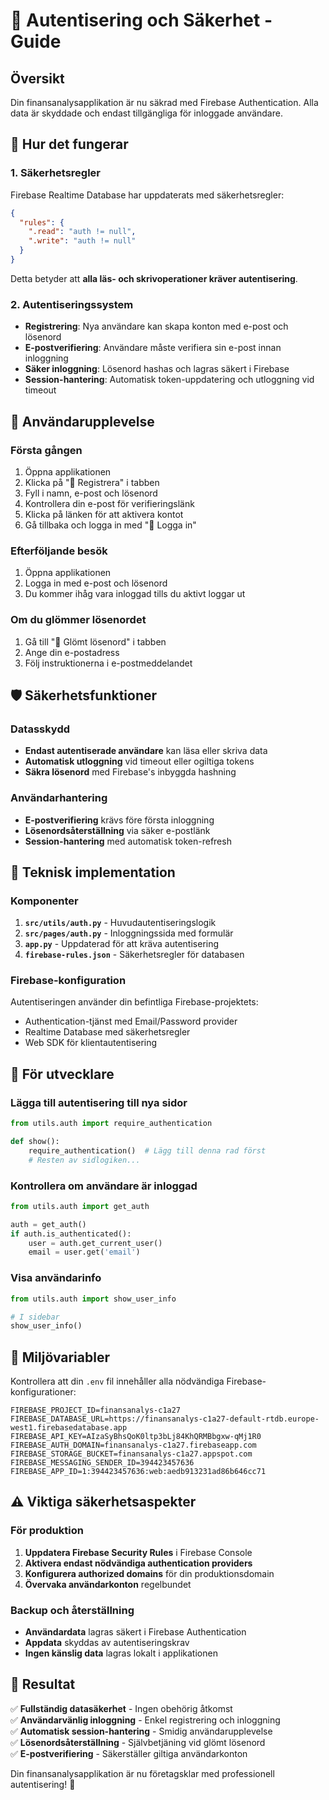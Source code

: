 # 🔐 Autentisering och Säkerhet - Guide

## Översikt

Din finansanalysapplikation är nu säkrad med Firebase Authentication. Alla data är skyddade och endast tillgängliga för inloggade användare.

## 🔑 Hur det fungerar

### 1. Säkerhetsregler
Firebase Realtime Database har uppdaterats med säkerhetsregler:
```json
{
  "rules": {
    ".read": "auth != null",
    ".write": "auth != null"
  }
}
```
Detta betyder att **alla läs- och skrivoperationer kräver autentisering**.

### 2. Autentiseringssystem
- **Registrering**: Nya användare kan skapa konton med e-post och lösenord
- **E-postverifiering**: Användare måste verifiera sin e-post innan inloggning
- **Säker inloggning**: Lösenord hashas och lagras säkert i Firebase
- **Session-hantering**: Automatisk token-uppdatering och utloggning vid timeout

## 📱 Användarupplevelse

### Första gången
1. Öppna applikationen
2. Klicka på "📝 Registrera" i tabben
3. Fyll i namn, e-post och lösenord
4. Kontrollera din e-post för verifieringslänk
5. Klicka på länken för att aktivera kontot
6. Gå tillbaka och logga in med "🔑 Logga in"

### Efterföljande besök
1. Öppna applikationen
2. Logga in med e-post och lösenord
3. Du kommer ihåg vara inloggad tills du aktivt loggar ut

### Om du glömmer lösenordet
1. Gå till "🔄 Glömt lösenord" i tabben
2. Ange din e-postadress
3. Följ instruktionerna i e-postmeddelandet

## 🛡️ Säkerhetsfunktioner

### Datasskydd
- **Endast autentiserade användare** kan läsa eller skriva data
- **Automatisk utloggning** vid timeout eller ogiltiga tokens
- **Säkra lösenord** med Firebase's inbyggda hashning

### Användarhantering
- **E-postverifiering** krävs före första inloggning
- **Lösenordsåterställning** via säker e-postlänk
- **Session-hantering** med automatisk token-refresh

## 🔧 Teknisk implementation

### Komponenter
1. **`src/utils/auth.py`** - Huvudautentiseringslogik
2. **`src/pages/auth.py`** - Inloggningssida med formulär
3. **`app.py`** - Uppdaterad för att kräva autentisering
4. **`firebase-rules.json`** - Säkerhetsregler för databasen

### Firebase-konfiguration
Autentiseringen använder din befintliga Firebase-projektets:
- Authentication-tjänst med Email/Password provider
- Realtime Database med säkerhetsregler
- Web SDK för klientautentisering

## 🚀 För utvecklare

### Lägga till autentisering till nya sidor
```python
from utils.auth import require_authentication

def show():
    require_authentication()  # Lägg till denna rad först
    # Resten av sidlogiken...
```

### Kontrollera om användare är inloggad
```python
from utils.auth import get_auth

auth = get_auth()
if auth.is_authenticated():
    user = auth.get_current_user()
    email = user.get('email')
```

### Visa användarinfo
```python
from utils.auth import show_user_info

# I sidebar
show_user_info()
```

## 📝 Miljövariabler

Kontrollera att din `.env` fil innehåller alla nödvändiga Firebase-konfigurationer:
```env
FIREBASE_PROJECT_ID=finansanalys-c1a27
FIREBASE_DATABASE_URL=https://finansanalys-c1a27-default-rtdb.europe-west1.firebasedatabase.app
FIREBASE_API_KEY=AIzaSyBhsQoK0ltp3bLj84KhQRMBbgxw-qMj1R0
FIREBASE_AUTH_DOMAIN=finansanalys-c1a27.firebaseapp.com
FIREBASE_STORAGE_BUCKET=finansanalys-c1a27.appspot.com
FIREBASE_MESSAGING_SENDER_ID=394423457636
FIREBASE_APP_ID=1:394423457636:web:aedb913231ad86b646cc71
```

## ⚠️ Viktiga säkerhetsaspekter

### För produktion
1. **Uppdatera Firebase Security Rules** i Firebase Console
2. **Aktivera endast nödvändiga authentication providers**
3. **Konfigurera authorized domains** för din produktionsdomain
4. **Övervaka användarkonton** regelbundet

### Backup och återställning
- **Användardata** lagras säkert i Firebase Authentication
- **Appdata** skyddas av autentiseringskrav
- **Ingen känslig data** lagras lokalt i applikationen

## 🎯 Resultat

✅ **Fullständig datasäkerhet** - Ingen obehörig åtkomst  
✅ **Användarvänlig inloggning** - Enkel registrering och inloggning  
✅ **Automatisk session-hantering** - Smidig användarupplevelse  
✅ **Lösenordsåterställning** - Självbetjäning vid glömt lösenord  
✅ **E-postverifiering** - Säkerställer giltiga användarkonton  

Din finansanalysapplikation är nu företagsklar med professionell autentisering! 🚀
